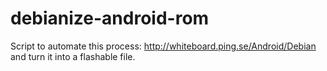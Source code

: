 # debianize-android-rom
Script to automate this process: http://whiteboard.ping.se/Android/Debian and turn it into a flashable file.
